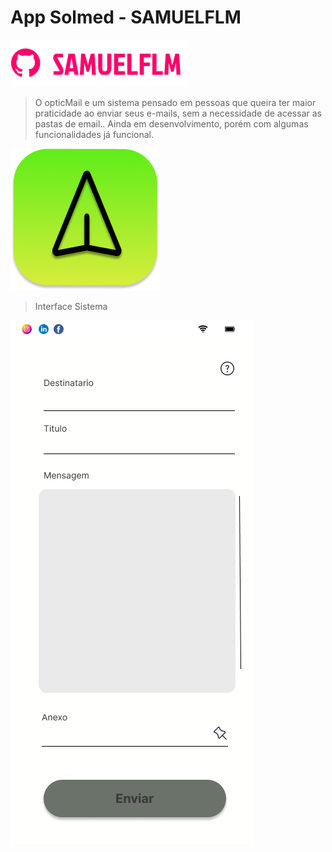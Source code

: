 # App Solmed - SAMUELFLM

<!---Esses são exemplos. Veja https://shields.io para outras pessoas ou para personalizar este conjunto de escudos. Você pode querer incluir dependências, status do projeto e informações de licença aqui--->

<img src="Img//logo.png" alt="logo_samuelflm">


>O opticMail e um sistema pensado em pessoas que queira ter maior praticidade ao enviar seus e-mails, sem a necessidade de acessar as pastas de email..
>Ainda em desenvolvimento, porém com algumas funcionalidades já funcional.

<img src="Img//logo1.png" alt="logo_optiMail">

> Interface Sistema
<img src="Img//opticMail.png" alt="interface_optimail">

